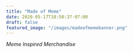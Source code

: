```yaml
---
title: "Made of Meme"
date: 2020-05-17T18:50:37-07:00
draft: false
featured_image: "/images/madeofmemebanner.png"
---
```


*Meme Inspired Merchandise*
